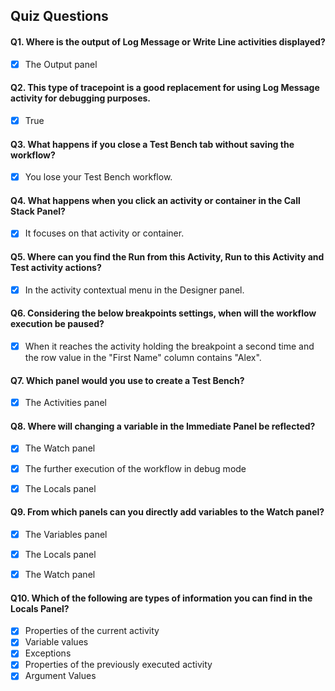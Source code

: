 ## Quiz Questions

#### Q1. Where is the output of Log Message or Write Line activities displayed?
- [x] The Output panel

#### Q2. This type of tracepoint is a good replacement for using Log Message activity for debugging purposes. 
- [x] True


#### Q3. What happens if you close a Test Bench tab without saving the workflow?  
- [x] You lose your Test Bench workflow.


#### Q4. What happens when you click an activity or container in the Call Stack Panel?
- [x] It focuses on that activity or container.


#### Q5. Where can you find the Run from this Activity, Run to this Activity and Test activity actions?
- [x] In the activity contextual menu in the Designer panel.


#### Q6. Considering the below breakpoints settings, when will the workflow execution be paused?
- [x] When it reaches the activity holding the breakpoint a second time and the row value in the "First Name" column contains "Alex".


#### Q7. Which panel would you use to create a Test Bench?
- [x] The Activities panel


#### Q8. Where will changing a variable in the Immediate Panel be reflected?
- [x] The Watch panel
- [x] The further execution of the workflow in debug mode
- [x] The Locals panel


#### Q9. From which panels can you directly add variables to the Watch panel?
- [x] The Variables panel
- [x] The Locals panel
- [x] The Watch panel


#### Q10. Which of the following are types of information you can find in the Locals Panel?
- [x] Properties of the current activity
- [x] Variable values
- [x] Exceptions
- [x] Properties of the previously executed activity
- [x] Argument Values
